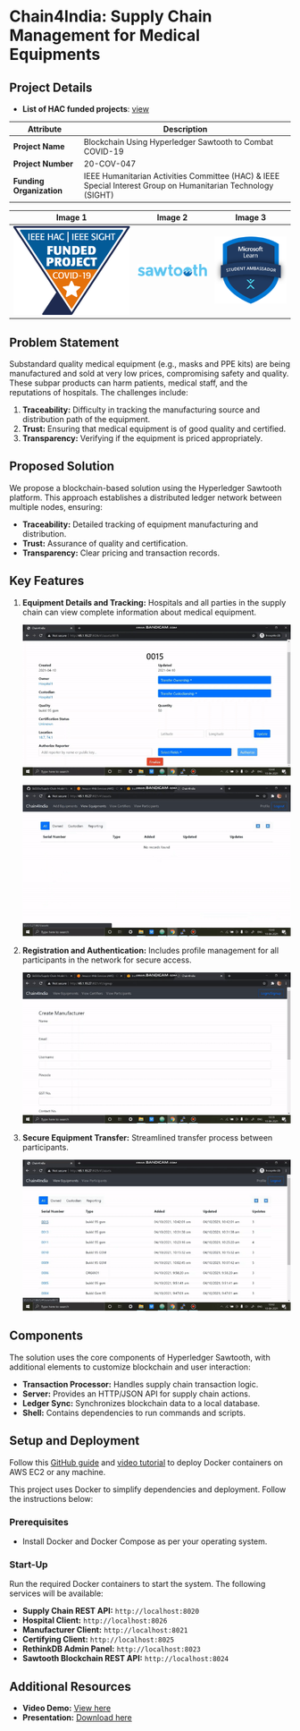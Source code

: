 # Chain4India: Supply Chain Management for Medical Equipments

## Project Details

- **List of HAC funded projects**: [view](https://docs.google.com/spreadsheets/d/e/2PACX-1vTey3YTuoUi49Eijyf3Yl-FoyhCkaVwslK9zQRcgCQqOZu1XrjLiqEy-5qUQ17vNOTzuWzM7K0Qsd9v/pubhtml)

| **Attribute**            | **Description**                                                                 |
|---------------------------|---------------------------------------------------------------------------------|
| **Project Name**          | Blockchain Using Hyperledger Sawtooth to Combat COVID-19                        |
| **Project Number**        | 20-COV-047                                                                      |
| **Funding Organization**  | IEEE Humanitarian Activities Committee (HAC) & IEEE Special Interest Group on Humanitarian Technology (SIGHT) |


| Image 1              | Image 2              | Image 3              |
|-----------------------|----------------------|----------------------|
| ![IEEE HAC](images/badge.png)  | ![Hyperledger Sawtooth](images/sawtooth_logo_light_blue-small.png)  | ![IEEE HAC](images/mlsc.png)   |



## Problem Statement

Substandard quality medical equipment (e.g., masks and PPE kits) are being manufactured and sold at very low prices, compromising safety and quality. These subpar products can harm patients, medical staff, and the reputations of hospitals. The challenges include:

1. **Traceability:** Difficulty in tracking the manufacturing source and distribution path of the equipment.
2. **Trust:** Ensuring that medical equipment is of good quality and certified.
3. **Transparency:** Verifying if the equipment is priced appropriately.

## Proposed Solution

We propose a blockchain-based solution using the Hyperledger Sawtooth platform. This approach establishes a distributed ledger network between multiple nodes, ensuring:

- **Traceability:** Detailed tracking of equipment manufacturing and distribution.
- **Trust:** Assurance of quality and certification.
- **Transparency:** Clear pricing and transaction records.

## Key Features

1. **Equipment Details and Tracking:** Hospitals and all parties in the supply chain can view complete information about medical equipment.
   
   ![Equipment Details](images/img1.gif)

   ![Equipment Details 2](images/img2.gif)
   
2. **Registration and Authentication:** Includes profile management for all participants in the network for secure access.
   
   ![Registration and Authentication](images/img4.gif)
   
3. **Secure Equipment Transfer:** Streamlined transfer process between participants.
   
   ![Equipment Transfer](images/img5.gif)

## Components

The solution uses the core components of Hyperledger Sawtooth, with additional elements to customize blockchain and user interaction:

- **Transaction Processor:** Handles supply chain transaction logic.
- **Server:** Provides an HTTP/JSON API for supply chain actions.
- **Ledger Sync:** Synchronizes blockchain data to a local database.
- **Shell:** Contains dependencies to run commands and scripts.

## Setup and Deployment

Follow this [GitHub guide](https://github.com/soumilshah1995/Deploy-Docker-Container-on-AWS) and [video tutorial](https://www.youtube.com/watch?v=awFLzy0XwXo) to deploy Docker containers on AWS EC2 or any machine.

This project uses Docker to simplify dependencies and deployment. Follow the instructions below:

### Prerequisites

- Install Docker and Docker Compose as per your operating system.

### Start-Up

Run the required Docker containers to start the system. The following services will be available:

- **Supply Chain REST API:** `http://localhost:8020`
- **Hospital Client:** `http://localhost:8026`
- **Manufacturer Client:** `http://localhost:8021`
- **Certifying Client:** `http://localhost:8025`
- **RethinkDB Admin Panel:** `http://localhost:8023`
- **Sawtooth Blockchain REST API:** `http://localhost:8024`

## Additional Resources

- **Video Demo:** [View here](https://drive.google.com/file/d/10i2ANKeOK4_X1tXVJqlB94gqu4KZKW6C/view?usp=sharing)
- **Presentation:** [Download here](https://he-s3.s3.ap-southeast-1.amazonaws.com/media/sprint/rakathon-2021/team/984273/cb0d4c1rakathon.pptx)